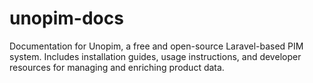 # unopim-docs
Documentation for Unopim, a free and open-source Laravel-based PIM system. Includes installation guides, usage instructions, and developer resources for managing and enriching product data.
